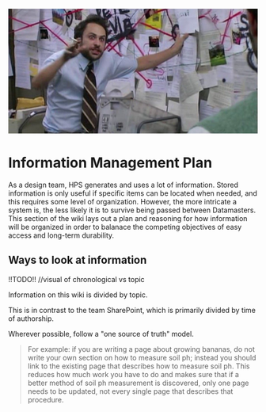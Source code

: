 ![Pepe Silvia conspiracy board](Charlies-Pepe-Silvia-conspiracy-in-Its-Always-Sunny-1919213752.jpg)

# Information Management Plan

As a design team, HPS generates and uses a lot of information. Stored information is only useful if specific items can be located when needed, and this requires some level of organization. However, the more intricate a system is, the less likely it is to survive being passed between Datamasters. This section of the wiki lays out a plan and reasoning for how information will be organized in order to balanace the competing objectives of easy access and long-term durability.

## Ways to look at information

!!TODO!! //visual of chronological vs topic


Information on this wiki is divided by topic.

This is in contrast to the team SharePoint, which is primarily divided by time of authorship.


Wherever possible, follow a "one source of truth" model. 
>For example: if you are writing a page about growing bananas, do not write your own section on how to measure soil ph; instead you should link to the existing page that describes how to measure soil ph. This reduces how much work you have to do and makes sure that if a better method of soil ph measurement is discovered, only one page needs to be updated, not every single page that describes that procedure.